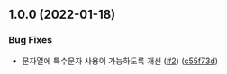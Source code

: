 ## 1.0.0 (2022-01-18)


### Bug Fixes

* 문자열에 특수문자 사용이 가능하도록 개선 ([#2](https://github.com/modusign/odata-v4-parser/issues/2)) ([c55f73d](https://github.com/modusign/odata-v4-parser/commit/c55f73d20fd8f703039c3f76446c14b29236001e))
